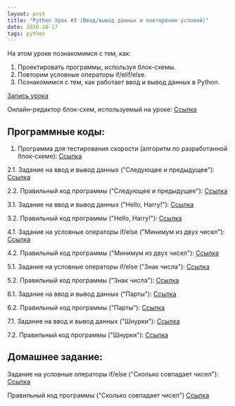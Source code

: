 ```yaml
---
layout: post
title: "Python Урок #3 (Ввод/вывод данных и повторение условий)"
date: 2020-10-17
tags: python
---
```


На этом уроке познакомимся с тем, как:
1. Проектировать программы, используя блок-схемы.
2. Повторим условные операторы if/elif/else.
3. Познакомимся с тем, как работает ввод и вывод данных в Python.

[Запись урока](https://us02web.zoom.us/rec/share/9JDCBE8-axheYY08onRtRyHdpazixKUtQE2fG-YQ05H7fvjoSgp0etZUH-kkUoJM.-hCG5ABypmvU82Ws)

Онлайн-редактор блок-схем, используемый на уроке:
[Cсылка](https://programforyou.ru/block-diagram-redactor)

## Программные коды:

1. Программа для тестирования скорости (алгоритм по разработанной блок-схеме):
[Cсылка](https://repl.it/@JuniorCodeKryla/speedtest#main.py)

2.1. Задание на ввод и вывод данных ("Cледующее и предыдущее"):
[Cсылка](https://pythontutor.ru/lessons/inout_and_arithmetic_operations/problems/next_and_previous/)

2.2. Правильный код программы ("Cледующее и предыдущее"):
[Cсылка](https://repl.it/@JuniorCodeKryla/InputOutputTask#main.py)

3.1. Задание на ввод и вывод данных ("Hello, Harry!"):
[Cсылка](https://pythontutor.ru/lessons/inout_and_arithmetic_operations/problems/hello_harry/)

3.2. Правильный код программы ("Hello, Harry!"):
[Cсылка](https://repl.it/@JuniorCodeKryla/InputOutputTask2#main.py)

4.1. Задание на условные операторы if/else ("Минимум из двух чисел"):
[Cсылка](https://pythontutor.ru/lessons/ifelse/problems/minimum/)

4.2. Правильный код программы ("Минимум из двух чисел"):
[Cсылка](https://repl.it/@JuniorCodeKryla/GetMinNumber#main.py)

5.1. Задание на условные операторы if/else ("Знак числа"):
[Cсылка](https://pythontutor.ru/lessons/ifelse/problems/signum/)

5.2. Правильный код программы ("Знак числа"):
[Cсылка](https://repl.it/@JuniorCodeKryla/GetNumSign#main.py)

6.1. Задание на ввод и вывод данных ("Парты"):
[Cсылка](https://pythontutor.ru/lessons/inout_and_arithmetic_operations/problems/desks/)

6.2. Правильный код программы ("Парты"):
[Cсылка](https://repl.it/@JuniorCodeKryla/Desks)

7.1. Задание на ввод и вывод данных ("Шнурки"):
[Cсылка](https://pythontutor.ru/lessons/inout_and_arithmetic_operations/problems/shoelace/)

7.2. Правильный код программы ("Шнурки"):
[Cсылка](https://repl.it/@JuniorCodeKryla/Shoelace#main.py)

## Домашнее задание:

Задание на условные операторы if/else ("Сколько совпадает чисел"):
[Cсылка](https://pythontutor.ru/lessons/ifelse/problems/num_equal/)

Правильный код программы ("Сколько совпадает чисел")
[Cсылка](https://repl.it/@JuniorCodeKryla/NumEqual#main.py)
